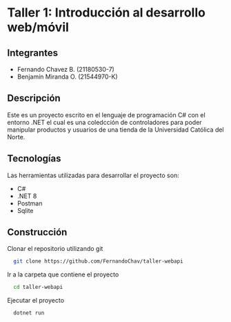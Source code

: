 ﻿# Taller 1: Introducción al desarrollo web/móvil

## Integrantes
* Fernando Chavez B. (21180530-7)
* Benjamín Miranda O. (21544970-K)

## Descripción

Este es un proyecto escrito en el lenguaje de programación C# con el entorno .NET el cual es una coledcción de controladores
para poder manipular productos y usuarios de una tienda de la Universidad Católica del Norte.

## Tecnologías
Las herramientas utilizadas para desarrollar el proyecto son:
* C# 
* .NET 8
* Postman
* Sqlite

## Construcción
Clonar el repositorio utilizando git
```bash
  git clone https://github.com/FernandoChav/taller-webapi  
```
Ir a la carpeta que contiene el proyecto
```bash
  cd taller-webapi
```
Ejecutar el proyecto
```bash
  dotnet run
```
